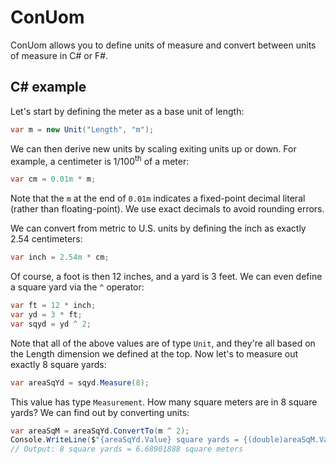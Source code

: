# ConUom
ConUom allows you to define units of measure and convert between units of measure in C# or F#.
## C# example
Let's start by defining the meter as a base unit of length:
```csharp
var m = new Unit("Length", "m");
```
We can then derive new units by scaling exiting units up or down. For example, a centimeter is 1/100<sup>th</sup> of a meter:
```csharp
var cm = 0.01m * m;
```
Note that the `m` at the end of `0.01m` indicates a fixed-point decimal literal (rather than floating-point). We use exact decimals to avoid rounding errors.

We can convert from metric to U.S. units by defining the inch as exactly 2.54 centimeters:
```csharp
var inch = 2.54m * cm;
```
Of course, a foot is then 12 inches, and a yard is 3 feet. We can even define a square yard via the `^` operator:
```csharp
var ft = 12 * inch;
var yd = 3 * ft;
var sqyd = yd ^ 2;
```
Note that all of the above values are of type `Unit`, and they're all based on the Length dimension we defined at the top. Now let's to measure out exactly 8 square yards:
```csharp
var areaSqYd = sqyd.Measure(8);
```
This value has type `Measurement`. How many square meters are in 8 square yards? We can find out by converting units:
```csharp
var areaSqM = areaSqYd.ConvertTo(m ^ 2);
Console.WriteLine($"{areaSqYd.Value} square yards = {(double)areaSqM.Value} square meters");
// Output: 8 square yards = 6.68901888 square meters
```
<!--stackedit_data:
eyJoaXN0b3J5IjpbMTk2Mzg4MTk3OV19
-->